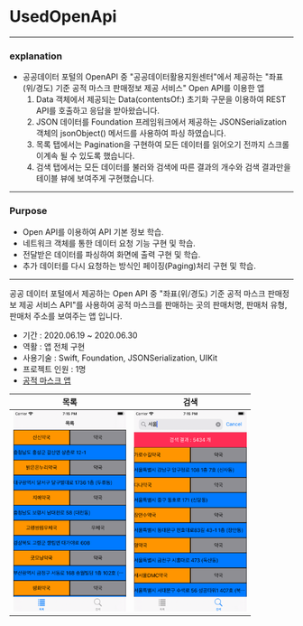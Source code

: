# UsedOpenApi

- - -
### explanation

- 공공데이터 포털의 OpenAPI 중 "공공데이터활용지원센터"에서 제공하는 "좌표(위/경도) 기준 공적 마스크 판매정보 제공 서비스" Open API를 이용한 앱
  1. Data 객체에서 제공되는 Data(contentsOf:) 초기화 구문을 이용하여 REST API를 호출하고 응답을 받아왔습니다.
  2. JSON 데이터를 Foundation 프레임워크에서 제공하는 JSONSerialization 객체의 jsonObject() 메서드를 사용하여 파싱 하였습니다.
  3. 목록 탭에서는 Pagination을 구현하여 모든 데이터를 읽어오기 전까지 스크롤이계속 될 수 있도록 했습니다.
  4. 검색 탭에서는 모든 데이터를 불러와 검색에 따른 결과의 개수와 검색 결과만을 테이블 뷰에 보여주게 구현했습니다.

- - -
### Purpose

- Open API를 이용하여 API 기본 정보 학습.
- 네트워크 객체를 통한 데이터 요청 기능 구현 및 학습.
- 전달받은 데이터를 파싱하여 화면에 출력 구현 및 학습.
- 추가 데이터를 다시 요청하는 방식인 페이징(Paging)처리 구현 및 학습.

- - -
공공 데이터 포털에서 제공하는 Open API 중 "좌표(위/경도) 기준 공적 마스크 판매정보 제공 서비스 API"를 사용하여 공적 마스크를 판매하는 곳의 판매처명, 판매처 유형, 판매처 주소를 보여주는 앱 입니다.

- 기간 : 2020.06.19 ~ 2020.06.30
- 역활 : 앱 전체 구현
- 사용기술 : Swift, Foundation, JSONSerialization, UIKit
- 프로젝트 인원 : 1명
- [공적 마스크 앱](https://github.com/VincentGeranium/UsedOpenApi)

| 목록 | 검색 |
|:---:|:---:|
<img width="200" alt="mask-1" src="https://github.com/VincentGeranium/Resume/blob/master/IMAGE/mask-1.png?raw=true">|<img width="200" alt="mask-3" src="https://github.com/VincentGeranium/Resume/blob/master/IMAGE/mask-3.png?raw=true">
